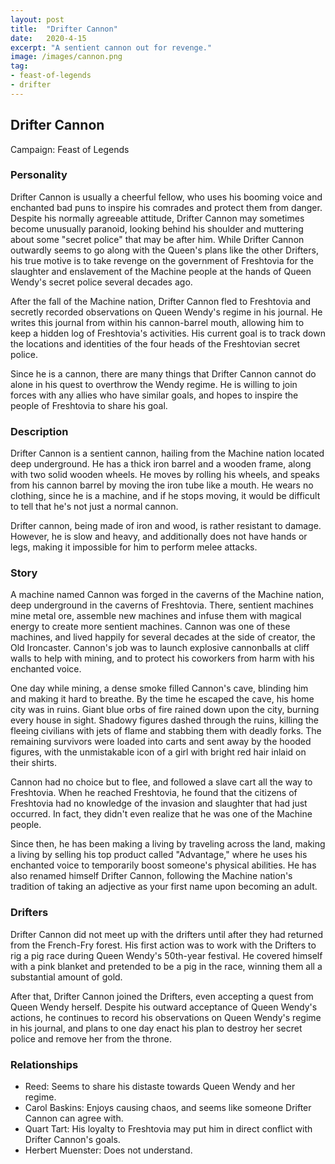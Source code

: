 ```yaml
---
layout: post
title:  "Drifter Cannon"
date:   2020-4-15
excerpt: "A sentient cannon out for revenge."
image: /images/cannon.png
tag:
- feast-of-legends
- drifter 
---
```


## Drifter Cannon
Campaign: Feast of Legends

### Personality

Drifter Cannon is usually a cheerful fellow, who uses his booming voice and enchanted bad puns to inspire his comrades and protect them from danger. Despite his normally agreeable attitude, Drifter Cannon may sometimes become unusually paranoid, looking behind his shoulder and muttering about some "secret police" that may be after him. While Drifter Cannon outwardly seems to go along with the Queen's plans like the other Drifters, his true motive is to take revenge on the government of Freshtovia for the slaughter and enslavement of the Machine people at the hands of Queen Wendy's secret police several decades ago.

After the fall of the Machine nation, Drifter Cannon fled to Freshtovia and secretly recorded observations on Queen Wendy's regime in his journal. He writes this journal from within his cannon-barrel mouth, allowing him to keep a hidden log of Freshtovia's activities. His current goal is to track down the locations and identities of the four heads of the Freshtovian secret police.

Since he is a cannon, there are many things that Drifter Cannon cannot do alone in his quest to overthrow the Wendy regime. He is willing to join forces with any allies who have similar goals, and hopes to inspire the people of Freshtovia to share his goal.

### Description

Drifter Cannon is a sentient cannon, hailing from the Machine nation located deep underground. He has a thick iron barrel and a wooden frame, along with two solid wooden wheels. He moves by rolling his wheels, and speaks from his cannon barrel by moving the iron tube like a mouth. He wears no clothing, since he is a machine, and if he stops moving, it would be difficult to tell that he's not just a normal cannon.

Drifter cannon, being made of iron and wood, is rather resistant to damage. However, he is slow and heavy, and additionally does not have hands or legs, making it impossible for him to perform melee attacks.

### Story

A machine named Cannon was forged in the caverns of the Machine nation, deep underground in the caverns of Freshtovia. There, sentient machines mine metal ore, assemble new machines and infuse them with magical energy to create more sentient machines. Cannon was one of these machines, and lived happily for several decades at the side of creator, the Old Ironcaster. Cannon's job was to launch explosive cannonballs at cliff walls to help with mining, and to protect his coworkers from harm with his enchanted voice.

One day while mining, a dense smoke filled Cannon's cave, blinding him and making it hard to breathe. By the time he escaped the cave, his home city was in ruins. Giant blue orbs of fire rained down upon the city, burning every house in sight. Shadowy figures dashed through the ruins, killing the fleeing civilians with jets of flame and stabbing them with deadly forks. The remaining survivors were loaded into carts and sent away by the hooded figures, with the unmistakable icon of a girl with bright red hair inlaid on their shirts.

Cannon had no choice but to flee, and followed a slave cart all the way to Freshtovia. When he reached Freshtovia, he found that the citizens of Freshtovia had no knowledge of the invasion and slaughter that had just occurred. In fact, they didn't even realize that he was one of the Machine people.

Since then, he has been making a living by traveling across the land, making a living by selling his top product called "Advantage," where he uses his enchanted voice to temporarily boost someone's physical abilities. He has also renamed himself Drifter Cannon, following the Machine nation's tradition of taking an adjective as your first name upon becoming an adult.

### Drifters

Drifter Cannon did not meet up with the drifters until after they had returned from the French-Fry forest. His first action was to work with the Drifters to rig a pig race during Queen Wendy's 50th-year festival. He covered himself with a pink blanket and pretended to be a pig in the race, winning them all a substantial amount of gold.

After that, Drifter Cannon joined the Drifters, even accepting a quest from Queen Wendy herself. Despite his outward acceptance of Queen Wendy's actions, he continues to record his observations on Queen Wendy's regime in his journal, and plans to one day enact his plan to destroy her secret police and remove her from the throne.

### Relationships

- Reed: Seems to share his distaste towards Queen Wendy and her regime.
- Carol Baskins: Enjoys causing chaos, and seems like someone Drifter Cannon can agree with.
- Quart Tart: His loyalty to Freshtovia may put him in direct conflict with Drifter Cannon's goals.
- Herbert Muenster: Does not understand.
